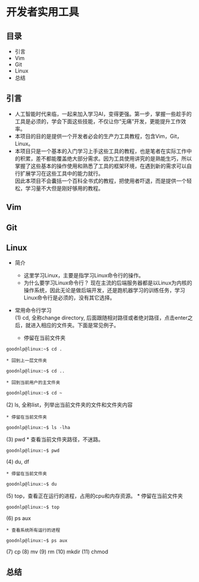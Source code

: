 # 开发者实用工具


## 目录
* 引言
* Vim
* Git
* Linux
* 总结

## 引言
* 人工智能时代来临，一起来加入学习AI，变得更强。第一步，掌握一些趁手的工具是必须的，学会下面这些技能，不仅让你“无痛”开发，更能提升工作效率。
* 本项目的目的是提供一个开发者必会的生产力工具教程，包含Vim，Git，Linux。
* 本项目只是一个基本的入门学习上手这些工具的教程，也是笔者在实际工作中的积累，差不都能覆盖绝大部分需求。因为工具使用讲究的是熟能生巧，所以掌握了这些基本的操作使用和熟悉了工具的框架环境，在遇到新的需求可以自行扩展学习在这些工具中的能力就行。<br /> 因此本项目不会囊括一个百科全书式的教程，把使用者吓退，而是提供一个轻松，学习量不大但是刚好够用的教程。



## Vim

## Git


## Linux

* 简介
    * 这里学习Linux，主要是指学习Linux命令行的操作。
    * 为什么要学习Linux命令行？ 现在主流的后端服务器都是以Linux为内核的操作系统，因此无论是做后端开发，还是跑机器学习的训练任务，学习Linux命令行是必须的，没有其它选择。

* 常用命令行学习 <br />
(1) cd, 全称change directory, 后面跟随相对路径或者绝对路径，点击enter之后，就进入相应的文件夹。下面是常见例子。<br />

    * 停留在当前文件夹
    
```console
goodnlp@linux:~$ cd .
```

    * 回到上一层文件夹
    
```console
goodnlp@linux:~$ cd ..
```

    * 回到当前用户的主文件夹
    
```console
goodnlp@linux:~$ cd ~
```


(2) ls, 全称list，列举出当前文件夹的文件和文件夹内容

    * 停留在当前文件夹
    
```console
goodnlp@linux:~$ ls -lha
```


(3) pwd
    * 查看当前文件夹路径，不迷路。
    
```console
goodnlp@linux:~$ pwd
```


(4) du, df

    * 停留在当前文件夹
    
```console
goodnlp@linux:~$ du
```


(5) top，查看正在运行的进程，占用的cpu和内存资源。
    * 停留在当前文件夹
    
```console
goodnlp@linux:~$ top
```

(6) ps aux

    * 查看系统所有运行的进程
    
```console
goodnlp@linux:~$ ps aux
```

(7) cp
(8) mv
(9) rm
(10) mkdir
(11) chmod





## 总结

